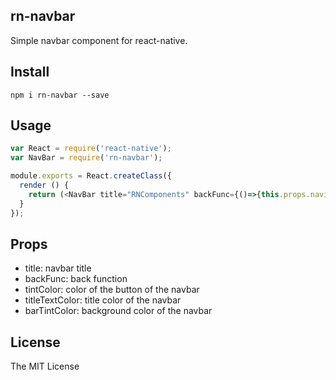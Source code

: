 rn-navbar
---

Simple navbar component for react-native.

## Install

```
npm i rn-navbar --save
```

## Usage

```js
var React = require('react-native');
var NavBar = require('rn-navbar');

module.exports = React.createClass({
  render () {
    return (<NavBar title="RNComponents" backFunc={()=>{this.props.navigator.pop()}} />);
  }
});
```

## Props

- title: navbar title
- backFunc: back function
- tintColor: color of the button of the navbar
- titleTextColor: title color of the navbar
- barTintColor: background color of the navbar

## License

The MIT License
